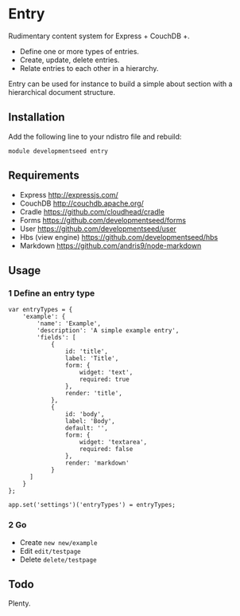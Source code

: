 
# Entry

Rudimentary content system for Express + CouchDB +.

- Define one or more types of entries.
- Create, update, delete entries.
- Relate entries to each other in a hierarchy.

Entry can be used for instance to build a simple about section with a
hierarchical document structure.

## Installation

Add the following line to your ndistro file and rebuild:

    module developmentseed entry

## Requirements

- Express http://expressjs.com/
- CouchDB http://couchdb.apache.org/
- Cradle https://github.com/cloudhead/cradle
- Forms https://github.com/developmentseed/forms
- User https://github.com/developmentseed/user
- Hbs (view engine) https://github.com/developmentseed/hbs
- Markdown https://github.com/andris9/node-markdown

## Usage

### 1 Define an entry type

    var entryTypes = {
        'example': {
            'name': 'Example',
            'description': 'A simple example entry',
            'fields': [
                {
                    id: 'title',
                    label: 'Title',
                    form: {
                        widget: 'text',
                        required: true
                    },
                    render: 'title',
                },
                {
                    id: 'body',
                    label: 'Body',
                    default: '',
                    form: {
                        widget: 'textarea',
                        required: false
                    },
                    render: 'markdown'
                }
          ]
        }
    };

    app.set('settings')('entryTypes') = entryTypes;

### 2 Go

- Create `new new/example`
- Edit `edit/testpage`
- Delete `delete/testpage`

## Todo

Plenty.
